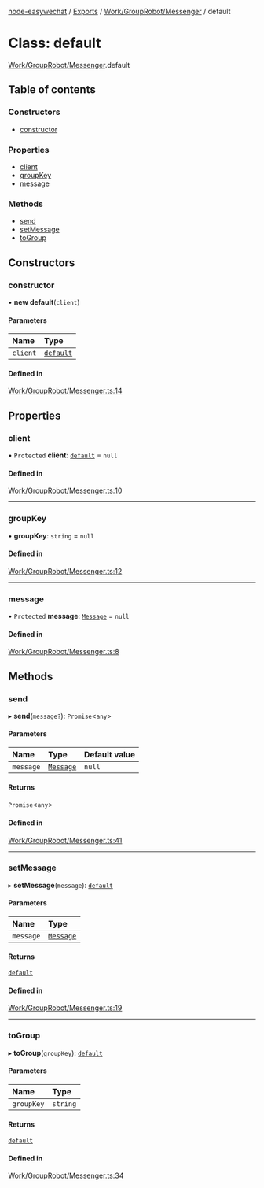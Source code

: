 [node-easywechat](../README.md) / [Exports](../modules.md) / [Work/GroupRobot/Messenger](../modules/Work_GroupRobot_Messenger.md) / default

# Class: default

[Work/GroupRobot/Messenger](../modules/Work_GroupRobot_Messenger.md).default

## Table of contents

### Constructors

- [constructor](Work_GroupRobot_Messenger.default.md#constructor)

### Properties

- [client](Work_GroupRobot_Messenger.default.md#client)
- [groupKey](Work_GroupRobot_Messenger.default.md#groupkey)
- [message](Work_GroupRobot_Messenger.default.md#message)

### Methods

- [send](Work_GroupRobot_Messenger.default.md#send)
- [setMessage](Work_GroupRobot_Messenger.default.md#setmessage)
- [toGroup](Work_GroupRobot_Messenger.default.md#togroup)

## Constructors

### constructor

• **new default**(`client`)

#### Parameters

| Name | Type |
| :------ | :------ |
| `client` | [`default`](Work_GroupRobot_GroupRobotClient.default.md) |

#### Defined in

[Work/GroupRobot/Messenger.ts:14](https://github.com/hpyer/node-easywechat/blob/d6465cc/src/Work/GroupRobot/Messenger.ts#L14)

## Properties

### client

• `Protected` **client**: [`default`](Work_GroupRobot_GroupRobotClient.default.md) = `null`

#### Defined in

[Work/GroupRobot/Messenger.ts:10](https://github.com/hpyer/node-easywechat/blob/d6465cc/src/Work/GroupRobot/Messenger.ts#L10)

___

### groupKey

• **groupKey**: `string` = `null`

#### Defined in

[Work/GroupRobot/Messenger.ts:12](https://github.com/hpyer/node-easywechat/blob/d6465cc/src/Work/GroupRobot/Messenger.ts#L12)

___

### message

• `Protected` **message**: [`Message`](Work_GroupRobot_Messages_Message.Message.md) = `null`

#### Defined in

[Work/GroupRobot/Messenger.ts:8](https://github.com/hpyer/node-easywechat/blob/d6465cc/src/Work/GroupRobot/Messenger.ts#L8)

## Methods

### send

▸ **send**(`message?`): `Promise`<`any`\>

#### Parameters

| Name | Type | Default value |
| :------ | :------ | :------ |
| `message` | [`Message`](Work_GroupRobot_Messages_Message.Message.md) | `null` |

#### Returns

`Promise`<`any`\>

#### Defined in

[Work/GroupRobot/Messenger.ts:41](https://github.com/hpyer/node-easywechat/blob/d6465cc/src/Work/GroupRobot/Messenger.ts#L41)

___

### setMessage

▸ **setMessage**(`message`): [`default`](Work_GroupRobot_Messenger.default.md)

#### Parameters

| Name | Type |
| :------ | :------ |
| `message` | [`Message`](Work_GroupRobot_Messages_Message.Message.md) |

#### Returns

[`default`](Work_GroupRobot_Messenger.default.md)

#### Defined in

[Work/GroupRobot/Messenger.ts:19](https://github.com/hpyer/node-easywechat/blob/d6465cc/src/Work/GroupRobot/Messenger.ts#L19)

___

### toGroup

▸ **toGroup**(`groupKey`): [`default`](Work_GroupRobot_Messenger.default.md)

#### Parameters

| Name | Type |
| :------ | :------ |
| `groupKey` | `string` |

#### Returns

[`default`](Work_GroupRobot_Messenger.default.md)

#### Defined in

[Work/GroupRobot/Messenger.ts:34](https://github.com/hpyer/node-easywechat/blob/d6465cc/src/Work/GroupRobot/Messenger.ts#L34)
